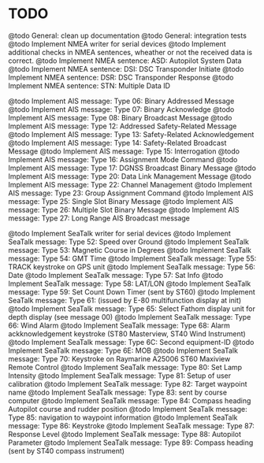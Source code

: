 TODO
====

@todo General: clean up documentation
@todo General: integration tests
@todo Implement NMEA writer for serial devices
@todo Implement additional checks in NMEA sentences, wheather or not the
      received data is correct.
@todo Implement NMEA sentence: ASD: Autopilot System Data
@todo Implement NMEA sentence: DSI: DSC Transponder Initiate
@todo Implement NMEA sentence: DSR: DSC Transponder Response
@todo Implement NMEA sentence: STN: Multiple Data ID

@todo Implement AIS message: Type 06: Binary Addressed Message
@todo Implement AIS message: Type 07: Binary Acknowledge
@todo Implement AIS message: Type 08: Binary Broadcast Message
@todo Implement AIS message: Type 12: Addressed Safety-Related Message
@todo Implement AIS message: Type 13: Safety-Related Acknowledgement
@todo Implement AIS message: Type 14: Safety-Related Broadcast Message
@todo Implement AIS message: Type 15: Interrogation
@todo Implement AIS message: Type 16: Assignment Mode Command
@todo Implement AIS message: Type 17: DGNSS Broadcast Binary Message
@todo Implement AIS message: Type 20: Data Link Management Message
@todo Implement AIS message: Type 22: Channel Management
@todo Implement AIS message: Type 23: Group Assignment Command
@todo Implement AIS message: Type 25: Single Slot Binary Message
@todo Implement AIS message: Type 26: Multiple Slot Binary Message
@todo Implement AIS message: Type 27: Long Range AIS Broadcast message

@todo Implement SeaTalk writer for serial devices
@todo Implement SeaTalk message: Type 52: Speed over Ground
@todo Implement SeaTalk message: Type 53: Magnetic Course in Degrees
@todo Implement SeaTalk message: Type 54: GMT Time
@todo Implement SeaTalk message: Type 55: TRACK keystroke on GPS unit
@todo Implement SeaTalk message: Type 56: Date
@todo Implement SeaTalk message: Type 57: Sat Info
@todo Implement SeaTalk message: Type 58: LAT/LON
@todo Implement SeaTalk message: Type 59: Set Count Down Timer (sent by ST60)
@todo Implement SeaTalk message: Type 61: (issued by E-80 multifunction display at init)
@todo Implement SeaTalk message: Type 65: Select Fathom display unit for depth display (see message 00)
@todo Implement SeaTalk message: Type 66: Wind Alarm
@todo Implement SeaTalk message: Type 68: Alarm ackknowledgement keystroke (ST80 Masterview, ST40 Wind Instrument)
@todo Implement SeaTalk message: Type 6C: Second equipment-ID
@todo Implement SeaTalk message: Type 6E: MOB
@todo Implement SeaTalk message: Type 70: Keystroke on Raymarine A25006 ST60 Maxiview Remote Control
@todo Implement SeaTalk message: Type 80: Set Lamp Intensity
@todo Implement SeaTalk message: Type 81: Setup of user calibration
@todo Implement SeaTalk message: Type 82: Target waypoint name
@todo Implement SeaTalk message: Type 83: sent by course computer
@todo Implement SeaTalk message: Type 84: Compass heading Autopilot course and rudder position
@todo Implement SeaTalk message: Type 85: navigation to waypoint information
@todo Implement SeaTalk message: Type 86: Keystroke
@todo Implement SeaTalk message: Type 87: Response Level
@todo Implement SeaTalk message: Type 88: Autopilot Parameter
@todo Implement SeaTalk message: Type 89: Compass heading (sent by ST40 compass instrument)

